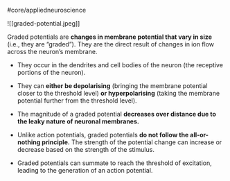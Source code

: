 #core/appliedneuroscience

![[graded-potential.jpeg]]

Graded potentials are **changes in membrane potential that vary in size** (i.e., they are “graded”). They are the direct result of changes in ion flow across the neuron’s membrane.

- They occur in the dendrites and cell bodies of the neuron (the receptive portions of the neuron).

- They can **either be depolarising** (bringing the membrane potential closer to the threshold level) **or hyperpolarising** (taking the membrane potential further from the threshold level).
- The magnitude of a graded potential **decreases over distance due to the leaky nature of neuronal membranes.**
- Unlike action potentials, graded potentials **do not follow the all-or-nothing principle.** The strength of the potential change can increase or decrease based on the strength of the stimulus.
- Graded potentials can summate to reach the threshold of excitation, leading to the generation of an action potential.

